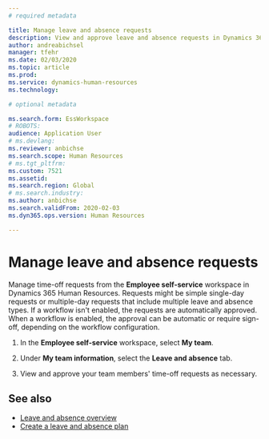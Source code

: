 ```yaml
---
# required metadata

title: Manage leave and absence requests
description: View and approve leave and absence requests in Dynamics 365 Human Resources.
author: andreabichsel
manager: tfehr
ms.date: 02/03/2020
ms.topic: article
ms.prod: 
ms.service: dynamics-human-resources
ms.technology: 

# optional metadata

ms.search.form: EssWorkspace
# ROBOTS: 
audience: Application User
# ms.devlang: 
ms.reviewer: anbichse
ms.search.scope: Human Resources
# ms.tgt_pltfrm: 
ms.custom: 7521
ms.assetid: 
ms.search.region: Global
# ms.search.industry: 
ms.author: anbichse
ms.search.validFrom: 2020-02-03
ms.dyn365.ops.version: Human Resources

---
```


# Manage leave and absence requests

Manage time-off requests from the **Employee self-service** workspace in Dynamics 365 Human Resources. Requests might be simple single-day requests or multiple-day requests that include multiple leave and absence types. If a workflow isn't enabled, the requests are automatically approved. When a workflow is enabled, the approval can be automatic or require sign-off, depending on the workflow configuration.

1. In the **Employee self-service** workspace, select **My team**.

2. Under **My team information**, select the **Leave and absence** tab. 

3. View and approve your team members' time-off requests as necessary.

## See also

- [Leave and absence overview](hr-leave-and-absence-overview.md)
- [Create a leave and absence plan](hr-leave-and-absence-plans.md)